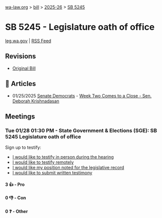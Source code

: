 [wa-law.org](/) > [bill](/bill/) > [2025-26](/bill/2025-26/) > [SB 5245](/bill/2025-26/sb/5245/)

# SB 5245 - Legislature oath of office
[leg.wa.gov](https://app.leg.wa.gov/billsummary?BillNumber=5245&Year=2025&Initiative=false) | [RSS Feed](./rss.xml)

## Revisions
* [Original Bill](1/)

## 📰 Articles
* 01/25/2025 [Senate Democrats](/org/senate_democrats/) - [Week Two Comes to a Close - Sen. Deborah Krishnadasan](https://senatedemocrats.wa.gov/Krishnadasan/2025/01/24/week-two-comes-to-a-close/#:~:text=5245)

## Meetings
### Tue 01/28 01:30 PM - State Government & Elections (SGE): SB 5245 Legislature oath of office
Sign up to testify:
* [I would like to testify in person during the hearing](https://app.leg.wa.gov/csi/Testifier/Add?chamber=House&mId=32549&aId=161932&caId=25034&tId=1)
* [I would like to testify remotely](https://app.leg.wa.gov/csi/Testifier/Add?chamber=House&mId=32549&aId=161932&caId=25034&tId=2)
* [I would like my position noted for the legislative record](https://app.leg.wa.gov/csi/Testifier/Add?chamber=House&mId=32549&aId=161932&caId=25034&tId=3)
* [I would like to submit written testimony](https://app.leg.wa.gov/csi/Testifier/Add?chamber=House&mId=32549&aId=161932&caId=25034&tId=4)

#### 3 👍 - Pro

#### 0 👎 - Con

#### 0 ❓ - Other
